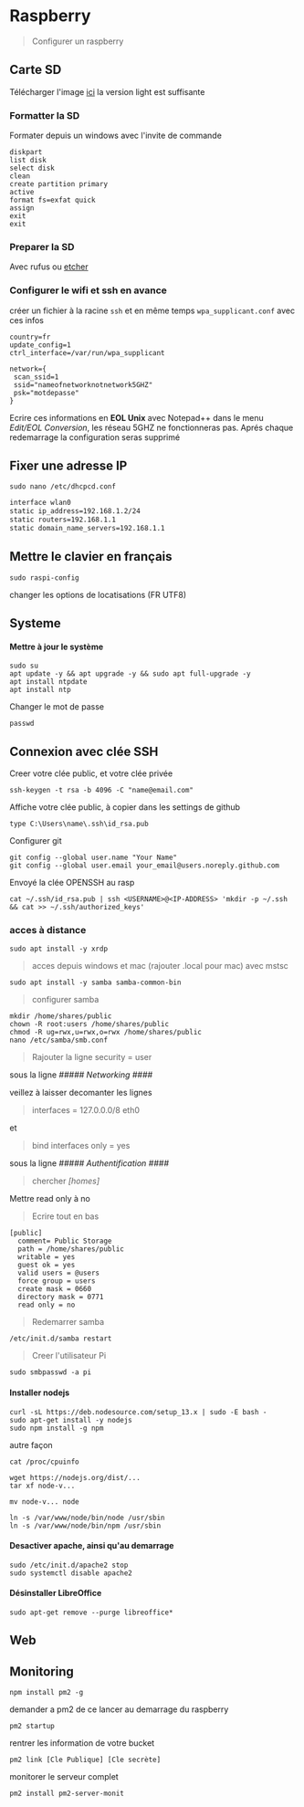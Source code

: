 # Raspberry

> Configurer un raspberry

## Carte SD

Télécharger l'image [ici](https://www.raspberrypi.org/downloads/raspbian/) la version light est suffisante

### Formatter la SD

Formater depuis un windows avec l'invite de commande

```BATCH
diskpart
list disk
select disk
clean
create partition primary
active
format fs=exfat quick
assign
exit
exit
```

### Preparer la SD

Avec rufus ou [etcher](https://etcher.io) 

### Configurer le wifi et ssh en avance

créer un fichier à la racine `ssh` et en même temps `wpa_supplicant.conf` avec ces infos

```SHELL
country=fr
update_config=1
ctrl_interface=/var/run/wpa_supplicant

network={
 scan_ssid=1
 ssid="nameofnetworknotnetwork5GHZ"
 psk="motdepasse"
}
```

Ecrire ces informations en **EOL Unix** avec Notepad++ dans le menu *Edit/EOL Conversion*, les réseau 5GHZ ne fonctionneras pas.
Aprés chaque redemarrage la configuration seras supprimé

## Fixer une adresse IP

```SHELL
sudo nano /etc/dhcpcd.conf
```

```BASH
interface wlan0
static ip_address=192.168.1.2/24
static routers=192.168.1.1
static domain_name_servers=192.168.1.1
```

## Mettre le clavier en français

```SHELL
sudo raspi-config
```

changer les options de locatisations (FR UTF8)

## Systeme

#### Mettre à jour le système

```batch
sudo su
apt update -y && apt upgrade -y && sudo apt full-upgrade -y 
apt install ntpdate
apt install ntp
```

Changer le mot de passe

```Shell
passwd
```

## Connexion avec clée SSH

Creer votre clée public, et votre clée privée

```Shell
ssh-keygen -t rsa -b 4096 -C "name@email.com"
```

Affiche votre clée public, à copier dans les settings de github

```Shell
type C:\Users\name\.ssh\id_rsa.pub
```

Configurer git

```Shell
git config --global user.name "Your Name"
git config --global user.email your_email@users.noreply.github.com
```

Envoyé la clée OPENSSH au rasp

```Shell
cat ~/.ssh/id_rsa.pub | ssh <USERNAME>@<IP-ADDRESS> 'mkdir -p ~/.ssh && cat >> ~/.ssh/authorized_keys'
```

### acces à distance

```batch
sudo apt install -y xrdp
```

> acces depuis windows et mac (rajouter .local pour mac) avec mstsc
```batch
sudo apt install -y samba samba-common-bin
```

> configurer samba
```batch
mkdir /home/shares/public
chown -R root:users /home/shares/public
chmod -R ug=rwx,u=rwx,o=rwx /home/shares/public
nano /etc/samba/smb.conf
```

> Rajouter la ligne 
security = user


sous la ligne
*##### Networking ####*

veillez à laisser decomanter les lignes

> interfaces = 127.0.0.0/8 eth0

et

> bind interfaces only = yes


sous la ligne
*##### Authentification ####*

> chercher *\[homes]*

Mettre read only à no

> Ecrire tout en bas

```batch
[public]
  comment= Public Storage
  path = /home/shares/public
  writable = yes
  guest ok = yes
  valid users = @users
  force group = users
  create mask = 0660
  directory mask = 0771
  read only = no
```

> Redemarrer samba

```batch
/etc/init.d/samba restart
```

> Creer l'utilisateur Pi

```batch
sudo smbpasswd -a pi
```

#### Installer nodejs

```batch
curl -sL https://deb.nodesource.com/setup_13.x | sudo -E bash -
sudo apt-get install -y nodejs
sudo npm install -g npm
```

autre façon
```batch
cat /proc/cpuinfo

wget https://nodejs.org/dist/...
tar xf node-v...

mv node-v... node

ln -s /var/www/node/bin/node /usr/sbin
ln -s /var/www/node/bin/npm /usr/sbin
```

#### Desactiver apache, ainsi qu'au demarrage

```shell
sudo /etc/init.d/apache2 stop
sudo systemctl disable apache2
```

#### Désinstaller LibreOffice

```shell
sudo apt-get remove --purge libreoffice*
```

## Web

## Monitoring

```batch
npm install pm2 -g
```

demander a pm2 de ce lancer au demarrage du raspberry

```batch
pm2 startup
```

rentrer les information de votre bucket

```batch
pm2 link [Cle Publique] [Cle secrète]
```

monitorer le serveur complet

```batch
pm2 install pm2-server-monit
```
